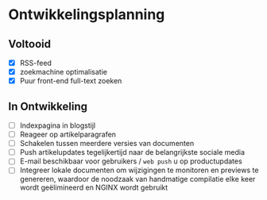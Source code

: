 # Ontwikkelingsplanning

## Voltooid

- [x] RSS-feed
- [x] zoekmachine optimalisatie
- [x] Puur front-end full-text zoeken

## In Ontwikkeling

- [ ] Indexpagina in blogstijl
- [ ] Reageer op artikelparagrafen
- [ ] Schakelen tussen meerdere versies van documenten
- [ ] Push artikelupdates tegelijkertijd naar de belangrijkste sociale media
- [ ] E-mail beschikbaar voor gebruikers / `web push` u op productupdates
- [ ] Integreer lokale documenten om wijzigingen te monitoren en previews te genereren, waardoor de noodzaak van handmatige compilatie elke keer wordt geëlimineerd en NGINX wordt gebruikt